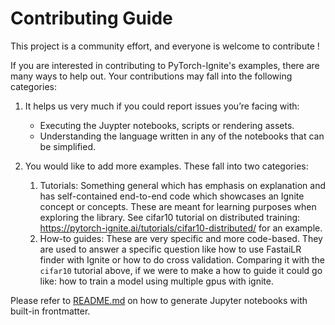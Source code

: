 # Contributing Guide

This project is a community effort, and everyone is welcome to contribute !

If you are interested in contributing to PyTorch-Ignite's examples, there are many ways to help out. Your contributions may fall into the following categories:

1. It helps us very much if you could report issues you’re facing with:

   - Executing the Juypter notebooks, scripts or rendering assets.
   - Understanding the language written in any of the notebooks that can be simplified.

2. You would like to add more examples. These fall into two categories:
   1. Tutorials: Something general which has emphasis on explanation and has self-contained end-to-end code which showcases an Ignite concept or concepts. These are meant for learning purposes when exploring the library. See cifar10 tutorial on distributed training: https://pytorch-ignite.ai/tutorials/cifar10-distributed/ for an example.
   2. How-to guides: These are very specific and more code-based. They are used to answer a specific question like how to use FastaiLR finder with Ignite or how to do cross validation. Comparing it with the `cifar10` tutorial above, if we were to make a how to guide it could go like: how to train a model using multiple gpus with ignite.

Please refer to [README.md](https://github.com/pytorch-ignite/examples#readme) on how to generate Jupyter notebooks with built-in frontmatter.

